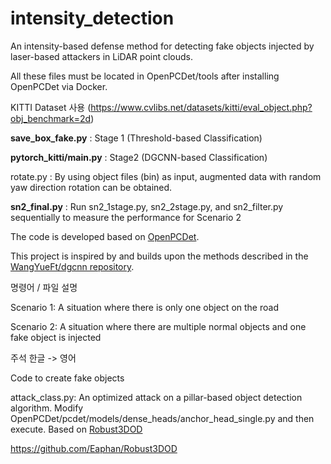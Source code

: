 # intensity_detection

An intensity-based defense method for detecting fake objects injected by laser-based attackers in LiDAR point clouds.


All these files must be located in OpenPCDet/tools after installing OpenPCDet via Docker.

KITTI Dataset 사용
(https://www.cvlibs.net/datasets/kitti/eval_object.php?obj_benchmark=2d)


**save_box_fake.py** : Stage 1 (Threshold-based Classification)

**pytorch_kitti/main.py** : Stage2 (DGCNN-based Classification)

rotate.py : By using object files (bin) as input, augmented data with random yaw direction rotation can be obtained.

**sn2_final.py** : Run sn2_1stage.py, sn2_2stage.py, and sn2_filter.py sequentially to measure the performance for Scenario 2



The code is developed based on [OpenPCDet](https://github.com/open-mmlab/OpenPCDet).

This project is inspired by and builds upon the methods described in the [WangYueFt/dgcnn repository](https://github.com/WangYueFt/dgcnn).

명령어 / 파일 설명

Scenario 1: A situation where there is only one object on the road

Scenario 2: A situation where there are multiple normal objects and one fake object is injected

주석 한글 -> 영어

Code to create fake objects

attack_class.py: An optimized attack on a pillar-based object detection algorithm.
Modify OpenPCDet/pcdet/models/dense_heads/anchor_head_single.py and then execute.
Based on [Robust3DOD](https://github.com/Eaphan/Robust3DOD)

https://github.com/Eaphan/Robust3DOD

